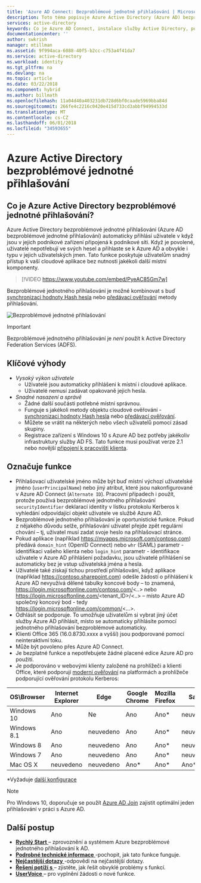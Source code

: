 ```yaml
---
title: 'Azure AD Connect: Bezproblémové jednotné přihlašování | Microsoft Docs'
description: Toto téma popisuje Azure Active Directory (Azure AD) bezproblémové jednotné přihlašování a jak ji umožňuje poskytovat true jednotné přihlašování pro podnikové ploše uživatele uvnitř firemní sítě.
services: active-directory
keywords: Co je Azure AD Connect, instalace služby Active Directory, požadované součásti pro Azure AD, jednotné přihlašování, jednotné přihlašování
documentationcenter: ''
author: swkrish
manager: mtillman
ms.assetid: 9f994aca-6088-40f5-b2cc-c753a4f41da7
ms.service: active-directory
ms.workload: identity
ms.tgt_pltfrm: na
ms.devlang: na
ms.topic: article
ms.date: 03/22/2018
ms.component: hybrid
ms.author: billmath
ms.openlocfilehash: 11a04d40a403231db728d6bf0caade5969bba84d
ms.sourcegitcommit: 266fe4c2216c0420e415d733cd3abbf94994533d
ms.translationtype: MT
ms.contentlocale: cs-CZ
ms.lasthandoff: 06/01/2018
ms.locfileid: "34593655"
---
```

# <a name="azure-active-directory-seamless-single-sign-on"></a>Azure Active Directory bezproblémové jednotné přihlašování

## <a name="what-is-azure-active-directory-seamless-single-sign-on"></a>Co je Azure Active Directory bezproblémové jednotné přihlašování?

Azure Active Directory bezproblémové jednotné přihlašování (Azure AD bezproblémové jednotné přihlašování) automaticky přihlásí uživatele v když jsou v jejich podnikové zařízení připojená k podnikové síti. Když je povolené, uživatelé nepotřebují ve svých hesel a přihlaste se k Azure AD a obvykle i typu v jejich uživatelských jmen. Tato funkce poskytuje uživatelům snadný přístup k vaší cloudové aplikace bez nutnosti jakékoli další místní komponenty.

>[!VIDEO https://www.youtube.com/embed/PyeAC85Gm7w]

Bezproblémové jednotného přihlašování je možné kombinovat s buď [synchronizaci hodnoty Hash hesla](active-directory-aadconnectsync-implement-password-hash-synchronization.md) nebo [předávací ověřování](active-directory-aadconnect-pass-through-authentication.md) metody přihlašování.

![Bezproblémové jednotné přihlašování](./media/active-directory-aadconnect-sso/sso1.png)

>[!IMPORTANT]
>Bezproblémové jednotného přihlašování je _není_ použít k Active Directory Federation Services (ADFS).

## <a name="key-benefits"></a>Klíčové výhody

- *Vysoký výkon uživatele*
  - Uživatelé jsou automaticky přihlášeni k místní i cloudové aplikace.
  - Uživatelé nemusí zadávat opakovaně jejich hesla.
- *Snadné nasazení a správě*
  - Žádné další součásti potřebné místní správnou.
  - Funguje s jakékoli metody objektu cloudové ověřování - [synchronizaci hodnoty Hash hesla](active-directory-aadconnectsync-implement-password-hash-synchronization.md) nebo [předávací ověřování](active-directory-aadconnect-pass-through-authentication.md).
  - Můžete se vrátit na některých nebo všech uživatelů pomocí zásad skupiny.
  - Registrace zařízení s Windows 10 s Azure AD bez potřeby jakékoliv infrastruktury služby AD FS. Tato funkce musí používat verze 2.1 nebo novější [připojení k pracovišti klienta](https://www.microsoft.com/download/details.aspx?id=53554).

## <a name="feature-highlights"></a>Označuje funkce

- Přihlašovací uživatelské jméno může být buď místní výchozí uživatelské jméno (`userPrincipalName`) nebo jiný atribut, které jsou nakonfigurované v Azure AD Connect (`Alternate ID`). Pracovní případech i použít, protože používá bezproblémové jednotného přihlašování `securityIdentifier` deklarací identity v lístku protokolu Kerberos k vyhledání odpovídající objekt uživatele ve službě Azure AD.
- Bezproblémové jednotného přihlašování je oportunistické funkce. Pokud z nějakého důvodu selže, přihlašování uživatel přejde zpět regulární chování – tj, uživatel musí zadat svoje heslo na přihlašovací stránce.
- Pokud aplikace (například https://myapps.microsoft.com/contoso.com) předává `domain_hint` (OpenID Connect) nebo `whr` (SAML) parametr - identifikaci vašeho klienta nebo `login_hint` parametr - identifikace uživatele v Azure AD přihlášení požadavku, jsou uživatelé přihlášení se automaticky bez je vstup uživatelská jména a hesla.
- Uživatelé také získají tichou prostředí přihlašování, když aplikace (například https://contoso.sharepoint.com) odešle žádostí o přihlášení k Azure AD nevyužívá dělené tabulky koncové body – to znamená, https://login.microsoftonline.com/contoso.com/<..> nebo https://login.microsoftonline.com/<tenant_ID>/<..> – místo Azure AD společný koncový bod - tedy https://login.microsoftonline.com/common/<...>.
- Odhlásit se podporuje. To umožňuje uživatelům si vybrat jiný účet služby Azure AD přihlásit, místo se automaticky přihlásíte pomocí jednotného přihlašování bezproblémové automaticky.
- Klienti Office 365 (16.0.8730.xxxx a vyšší) jsou podporované pomocí neinteraktivní toku.
- Může být povoleno přes Azure AD Connect.
- Je bezplatné funkce a nepotřebujete žádné placené edice Azure AD pro použití.
- Je podporováno v webovými klienty založené na prohlížeči a klienti Office, které podporují [moderní ověřování](https://aka.ms/modernauthga) na platformách a prohlížeče podporující ověřování protokolu Kerberos:

| OS\Browser |Internet Explorer|Edge|Google Chrome|Mozilla Firefox|Safari|
| --- | --- |--- | --- | --- | -- 
|Windows 10|Ano|Ne|Ano|Ano\*|neuvedeno
|Windows 8.1|Ano|neuvedeno|Ano|Ano\*|neuvedeno
|Windows 8|Ano|neuvedeno|Ano|Ano\*|neuvedeno
|Windows 7|Ano|neuvedeno|Ano|Ano\*|neuvedeno
|Mac OS X|neuvedeno|neuvedeno|Ano\*|Ano\*|Ano\*

\*Vyžaduje [další konfigurace](active-directory-aadconnect-sso-quick-start.md#browser-considerations)

>[!NOTE]
>Pro Windows 10, doporučuje se použít [Azure AD Join](../active-directory-azureadjoin-overview.md) zajistit optimální jeden přihlašování v práci s Azure AD.

## <a name="next-steps"></a>Další postup

- [**Rychlý Start** ](active-directory-aadconnect-sso-quick-start.md) – zprovoznění a systémem Azure bezproblémové jednotného přihlašování k AD.
- [**Podrobné technické informace** ](active-directory-aadconnect-sso-how-it-works.md) -pochopit, jak tato funkce funguje.
- [**Nejčastější dotazy** ](active-directory-aadconnect-sso-faq.md) -odpovědi na nejčastější dotazy.
- [**Řešení potíží s** ](active-directory-aadconnect-troubleshoot-sso.md) – zjistěte, jak řešit obvyklé problémy s funkcí.
- [**UserVoice** ](https://feedback.azure.com/forums/169401-azure-active-directory/category/160611-directory-synchronization-aad-connect) – pro vyplnění žádosti o nové funkce.
